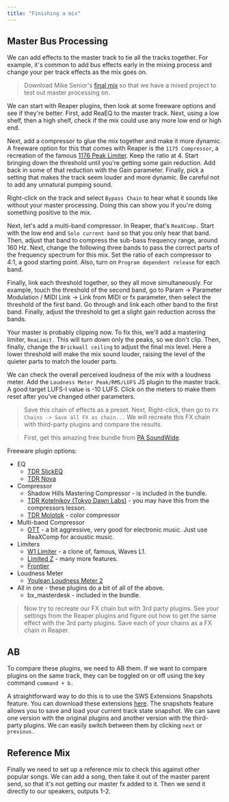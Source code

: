 ```yaml
---
title: "Finishing a mix"
---
```


## Master Bus Processing

We can add effects to the master track to tie all the tracks together. For example, it's common to add bus effects early in the mixing process and change your per track effects as the mix goes on.

> Download Mike Senior's [final mix](https://multitracks.cambridge-mt.com/SwingingSteaks_LostMyWay_MSFTSSWorkflowDemo.zip) so that we have a mixed project to test out master processing on.

We can start with Reaper plugins, then look at some freeware options and see if they're better. First, add ReaEQ to the master track. Next, using a low shelf, then a high shelf, check if the mix could use any more low end or high end.

Next, add a compressor to glue the mix together and make it more dynamic. A freeware option for this that comes with Reaper is the `1175 Compressor`, a recreation of the famous [1176 Peak Limiter](https://en.wikipedia.org/wiki/1176_Peak_Limiter). Keep the ratio at 4. Start bringing down the threshold until you're getting some gain reduction. Add back in some of that reduction with the Gain parameter. Finally, pick a setting that makes the track seem louder and more dynamic. Be careful not to add any unnatural pumping sound.

Right-click on the track and select `Bypass Chain` to hear what it sounds like without your master processing. Doing this can show you if you're doing something positive to the mix.

Next, let's add a multi-band compressor. In Reaper, that's `ReaXComp.` Start with the low end and `Solo current band` so that you only hear that band. Then, adjust that band to compress the sub-bass frequency range, around 160 Hz. Next, change the following three bands to pass the correct parts of the frequency spectrum for this mix. Set the ratio of each compressor to 4:1, a good starting point. Also, turn on `Program dependent release` for each band.

Finally, link each threshold together, so they all move simultaneously. For example, touch the threshold of the second band, go to Param -> Parameter Modulation / MIDI Link -> Link from MIDI or fx parameter, then select the threshold of the first band. Go through and link each other band to the first band. Finally, adjust the threshold to get a slight gain reduction across the bands.

Your master is probably clipping now. To fix this, we'll add a mastering limiter, `ReaLimit.` This will turn down only the peaks, so we don't clip. Then, finally, change the `Brickwall ceiling` to adjust the final mix level. Here a lower threshold will make the mix sound louder, raising the level of the quieter parts to match the louder parts.

We can check the overall perceived loudness of the mix with a loudness meter. Add the `Loudness Meter Peak/RMS/LUFS` JS plugin to the master track. A good target LUFS-I value is -10 LUFS. Click on the meters to make them reset after you've changed other parameters.

> Save this chain of effects as a preset. Next, Right-click, then go to `FX Chains -> Save all FX as chain...`
> We will recreate this FX chain with third-party plugins and compare the results.

> First, get this amazing free bundle from [PA SoundWide](https://www.plugin-alliance.com/en/products/pa-soundwide-bundle.html).

Freeware plugin options:

- EQ
  <!-- - bx_console Focusrite SC - is included in the bundle. -->
  - [TDR SlickEQ](https://www.tokyodawn.net/tdr-vos-slickeq/)
  - [TDR Nova](https://www.tokyodawn.net/tdr-nova/)
- Compressor
  - Shadow Hills Mastering Compressor - is included in the bundle.
  - [TDR Kotelnikov (Tokyo Dawn Labs)](https://www.tokyodawn.net/tdr-kotelnikov/) - you may have this from the compressors lesson.
  - [TDR Molotok](https://www.tokyodawn.net/tdr-molotok/) - color compressor
- Multi-band Compressor
  - [OTT](https://xferrecords.com/freeware) - a bit aggressive, very good for electronic music. Just use ReaXComp for acoustic music.
- Limiters
  - [W1 Limiter](http://www.yohng.com/software/w1limit.html) - a clone of, famous, Waves L1.
  - [Limited Z](https://lvcaudio.com/plugins/limited-z/) - many more features.
  - [Frontier](https://d16.pl/frontier)
- Loudness Meter
  - [Youlean Loudness Meter 2](https://youlean.co/youlean-loudness-meter/)
- All in one - these plugins do a bit of all of the above.
  - bx_masterdesk - included in the bundle.

> Now try to recreate our FX chain but with 3rd party plugins. See your settings from the Reaper plugins and figure out how to get the same effect with the 3rd party plugins. Save each of your chains as a FX chain in Reaper.

## AB

To compare these plugins, we need to AB them. If we want to compare plugins on the same track, they can be toggled on or off using the key command `command + b.`

A straightforward way to do this is to use the SWS Extensions Snapshots feature. You can download these extensions [here](https://www.sws-extension.org/). The snapshots feature allows you to save and load your current track state snapshot. We can save one version with the original plugins and another version with the third-party plugins. We can easily switch between them by clicking `next` or `previous.`

## Reference Mix

Finally we need to set up a reference mix to check this against other popular songs. We can add a song, then take it out of the master parent send, so that it's not getting our master fx added to it. Then we send it directly to our speakers, outputs 1-2.
